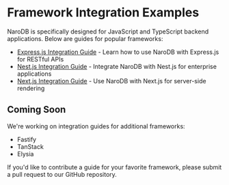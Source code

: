 # Framework Integration Examples

NaroDB is specifically designed for JavaScript and TypeScript backend applications. Below are guides for popular frameworks:

- [Express.js Integration Guide](./express.md) - Learn how to use NaroDB with Express.js for RESTful APIs
- [Nest.js Integration Guide](./nestjs.md) - Integrate NaroDB with Nest.js for enterprise applications
- [Next.js Integration Guide](./nextjs.md) - Use NaroDB with Next.js for server-side rendering

## Coming Soon

We're working on integration guides for additional frameworks:

- Fastify
- TanStack
- Elysia

If you'd like to contribute a guide for your favorite framework, please submit a pull request to our GitHub repository.

